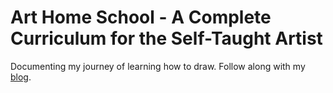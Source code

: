 # Art Home School - A Complete Curriculum for the Self-Taught Artist

Documenting my journey of learning how to draw. Follow along with my [blog](https://litmusik.medium.com/art-home-school-introduction-f0e7027af017).
